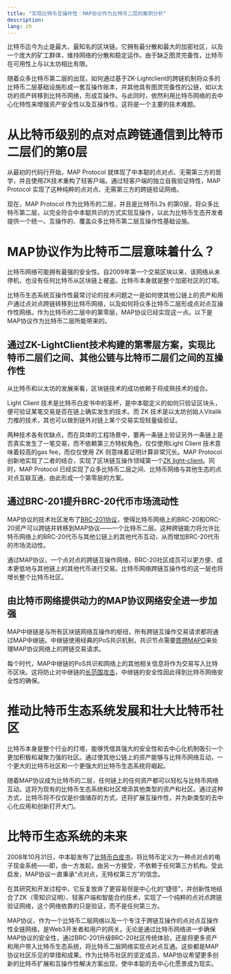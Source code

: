 ```yaml
---
title: "实现比特币互操作性：MAP协议作为比特币二层的案例分析"
description: 
lang: zh
---
```


比特币迄今为止是最大、最知名的区块链。它拥有最分散和最大的加密社区，以及一个庞大的矿工群体，维持网络的分散和稳定运作。由于缺乏图灵完备性，比特币在可用性上与以太坊相比有限。

随着众多比特币第二层的出现，如何通过基于ZK-Lightclient的跨链机制将众多的比特币二层基础设施形成一套互操作账本，并其他具有图灵完备性的公链，如以太坊的资产转移到比特币网络，形成互操作。与此同时，依然利用比特币网络的去中心化特性来增强资产安全性以及互操作性，这将是一个主要的技术难题。


# **从比特币级别的点对点跨链通信到比特币二层们的第0层**

从最初的代码行开始，MAP Protocol 就体现了中本聪的点对点、无需第三方的哲学，并且使用ZK技术重构了轻客户端。通过轻客户端的独立自我验证特性，MAP Protocol  实现了这种纯粹的点对点、无需第三方的跨链验证网络。

现在，MAP Protocol  作为比特币的二层，并且是比特币L2s 的第0层，将众多比特币第二层，以完全符合中本聪共识的方式实现互操作，以此为比特币生态开发者提供一个统一、互操作的、覆盖众多比特币第二层互操作性基础设施。

# **MAP协议作为比特币二层意味着什么？**

比特币网络可能拥有最强的安全性。自2009年第一个交易区块以来，该网络从未停机，也没有任何比特币从区块链上被盗。比特币本身就是整个加密社区的灯塔。

比特币生态系统互操作性最常讨论的技术问题之一是如何使其他公链上的资产和用户通过点对点跨链转移到比特币网络，以及如何将众多比特币二层形成点对点互操作性网络。作为比特币的二层中的第零层，MAP协议已经实现这一点。以下是MAP协议作为比特币二层所能带来的。

## **通过ZK-LightClient技术构建的第零层方案，实现比特币二层们之间、其他公链与比特币二层们之间的互操作性**

从比特币和以太坊的发展来看，区块链技术的成功依赖于将成熟技术的组合。

Light Client 技术是比特币白皮书中的圣杯，是中本聪定义的如何只验证区块头，便可验证某笔交易是否在链上确实发生的技术。而 ZK 技术是以太坊创始人Vitalik 力推的技术，其也可以做到链外对链上某个交易实现轻量级验证。

两种技术各有优缺点，而在具体的工程场景中，要再一条链上验证另外一条链上是否真实发生了一笔交易，而不依赖第三方特权角色，仅仅使用Light Client 技术意味着较高的gas fee，而仅仅使用 ZK 则意味着证明计算非常冗长。MAP Protocol 创新地实现了二者的结合，实现了区块链互操作领域第一个[ZK light-client](https://github.com/mapprotocol/map-contracts/tree/main/mapclients/zkLightClient)。同时，MAP Protocol 已经实现了众多比特币二层之间、比特币网络与其他生态的点对点互联互通，由此形成一个第零层的方案。

## **通过BRC-201提升BRC-20代币市场流动性**

MAP协议的技术社区发布了[BRC-201协议](/article?id=from-BRC-20-to-EVMs)，使得比特币网络上的BRC-20和ORC-20资产可以跨链并转移到MAP协议——一个比特币二层。这种跨链能力将允许比特币网络上的BRC-20代币与其他公链上的其他代币互动，从而增加BRC-20代币的市场流动性。

通过MAP协议，一个点对点的跨链互操作网络，BRC-20社区成员可以更方便、成本更低地与其他链上的其他代币进行交易。比特币网络跨链互操作性的这一层也将增长整个比特币社区。

## **由比特币网络提供动力的MAP协议网络安全进一步加强**

MAP中继链是与所有区块链网络互操作的枢纽，所有跨链互操作交易请求都将通过MAP中继链。中继链使用经典的PoS共识机制，共识节点需要[质押MAPO](/stake-mapo)来处理MAP协议网络上的跨链交易请求。

每个时代，MAP中继链的PoS共识和网络上的其他相关信息将作为交易写入比特币区块。这将防止对中继链的[长范围攻击](/article?id=understanding-Long-Range-attacks)，中继链的安全性因此得到比特币网络安全性的确保。

# **推动比特币生态系统发展和壮大比特币社区**

比特币本身是整个行业的灯塔，能够凭借其强大的安全性和去中心化机制吸引一个更加积极和凝聚力强的社区。通过使其他公链上的资产能够与比特币网络互动，一个更大的比特币社区和一个更强大的比特币生态系统将崛起。

随着MAP协议成为比特币的二层，任何链上的任何资产都可以轻松与比特币网络互动。这将为现有的比特币生态系统和社区增添其他类型的资产和社区。通过这种方式，比特币将不仅仅是价值储存的方式，还将扩展互操作性，并为新类型的去中心化应用和创新打开大门。


# **比特币生态系统的未来**

2008年10月31日，中本聪发布了[比特币白皮书](https://bitcoin.org/bitcoin.pdf)，将比特币定义为一种点对点的电子现金系统——即，由一方发起，由另一方接受，不依赖于任何第三方机构。受此启发，MAP协议一直秉承“点对点，无特权第三方”的信念。

在其研究和开发过程中，它反复放弃了更容易但是中心化的“捷径”，并创新性地结合了ZK（零知识证明）、轻客户端和智能合约技术，实现了一个纯粹的点对点跨链验证网络，这个网络依靠的只是验证，而不是任何第三方。

MAP协议，作为一个比特币二层网络以及一个专注于跨链互操作的点对点互操作性全链网络，是Web3开发者和用户的网关。无论是通过比特币网络进一步确保MAP协议的安全性，通过BRC-201升级BRC-20社区传统体验，还是将更多资产和用户带入比特币生态系统，将比特币二层网络实现点对点互通。这些都是MAP协议社区乐见的举措和成果。作为比特币社区的坚定成员，MAP协议希望更多创新的比特币扩展和互操作性解决方案出现，使中本聪的去中心化愿景成为现实。
